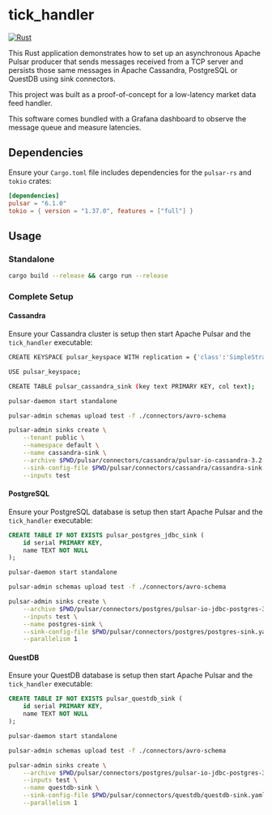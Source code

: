 # tick_handler

[![Rust](https://github.com/alexandrebrilhante/tick_handler/actions/workflows/rust.yml/badge.svg)](https://github.com/alexandrebrilhante/tick_handler/actions/workflows/rust.yml)

This Rust application demonstrates how to set up an asynchronous Apache Pulsar producer that sends messages received from a TCP server and persists those same messages in Apache Cassandra, PostgreSQL or QuestDB using sink connectors.

This project was built as a proof-of-concept for a low-latency market data feed handler.

This software comes bundled with a Grafana dashboard to observe the message queue and measure latencies.

## Dependencies

Ensure your `Cargo.toml` file includes dependencies for the `pulsar-rs` and `tokio` crates:

```toml
[dependencies]
pulsar = "6.1.0"
tokio = { version = "1.37.0", features = ["full"] }
```

## Usage

### Standalone

```bash
cargo build --release && cargo run --release
```

### Complete Setup

#### Cassandra

Ensure your Cassandra cluster is setup then start Apache Pulsar and the `tick_handler` executable:

```bash
CREATE KEYSPACE pulsar_keyspace WITH replication = {'class':'SimpleStrategy', 'replication_factor':1};

USE pulsar_keyspace;

CREATE TABLE pulsar_cassandra_sink (key text PRIMARY KEY, col text);
````

```bash
pulsar-daemon start standalone

pulsar-admin schemas upload test -f ./connectors/avro-schema

pulsar-admin sinks create \
    --tenant public \
    --namespace default \
    --name cassandra-sink \
    --archive $PWD/pulsar/connectors/cassandra/pulsar-io-cassandra-3.2.2.nar \
    --sink-config-file $PWD/pulsar/connectors/cassandra/cassandra-sink.yml \
    --inputs test
```

#### PostgreSQL

Ensure your PostgreSQL database is setup then start Apache Pulsar and the `tick_handler` executable:

```sql
CREATE TABLE IF NOT EXISTS pulsar_postgres_jdbc_sink (
    id serial PRIMARY KEY,
    name TEXT NOT NULL
);
```

```bash
pulsar-daemon start standalone

pulsar-admin schemas upload test -f ./connectors/avro-schema

pulsar-admin sinks create \
    --archive $PWD/pulsar/connectors/postgres/pulsar-io-jdbc-postgres-3.2.2.nar \
    --inputs test \
    --name postgres-sink \
    --sink-config-file $PWD/pulsar/connectors/postgres/postgres-sink.yaml \
    --parallelism 1
```

#### QuestDB

Ensure your QuestDB database is setup then start Apache Pulsar and the `tick_handler` executable:

```sql
CREATE TABLE IF NOT EXISTS pulsar_questdb_sink (
    id serial PRIMARY KEY,
    name TEXT NOT NULL
);
```

```bash
pulsar-daemon start standalone

pulsar-admin schemas upload test -f ./connectors/avro-schema

pulsar-admin sinks create \
    --archive $PWD/pulsar/connectors/postgres/pulsar-io-jdbc-postgres-3.2.2.nar \
    --inputs test \
    --name questdb-sink \
    --sink-config-file $PWD/pulsar/connectors/questdb/questdb-sink.yaml \
    --parallelism 1
```
